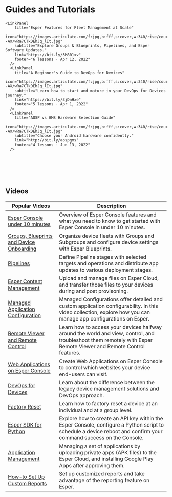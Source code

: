 # Guides and Tutorials


<div class="flex flex-wrap -mx-1">

<!-- <LinkPanel 
        title="How to Migrate your Esper Account to our New SSO Platform"
        icon="https://images.articulate.com/f:jpg,b:fff,s:cover,w:340/rise/courses/1IBRlUUhuhvn2WIXcLc4kvj_7OVs--AX/wRa7CTkDEhJq_lIt.jpg"
        subtitle="A more secure Authentication integration and SSO configuration."
        link="https://scribehow.com/shared/How_to_Migrate_your_Esper_Account_to_our_New_SSO_Platform__SNEwGMcZTVajjxgEi5HoUw" 
        footer="11 steps · Nov 21, 2022"
      /> -->

    <LinkPanel 
        title="Esper Features for Fleet Management at Scale"
        icon="https://images.articulate.com/f:jpg,b:fff,s:cover,w:340/rise/courses/1IBRlUUhuhvn2WIXcLc4kvj_7OVs--AX/wRa7CTkDEhJq_lIt.jpg"
        subtitle="Explore Groups & Blueprints, Pipelines, and Esper Software Updates."
        link="https://bit.ly/3M801xv" 
        footer="6 lessons · Apr 12, 2022"
      />
      <LinkPanel 
        title="A Beginner's Guide to DevOps for Devices"
        icon="https://images.articulate.com/f:jpg,b:fff,s:cover,w:340/rise/courses/1IBRlUUhuhvn2WIXcLc4kvj_7OVs--AX/wRa7CTkDEhJq_lIt.jpg"
        subtitle="Learn how to start and mature in your DevOps for Devices journey."
        link="https://bit.ly/3jDnHxe" 
        footer="5 lessons · Apr 1, 2022"
      />
      <LinkPanel 
        title="AOSP vs GMS Hardware Selection Guide"
        icon="https://images.articulate.com/f:jpg,b:fff,s:cover,w:340/rise/courses/1IBRlUUhuhvn2WIXcLc4kvj_7OVs--AX/wRa7CTkDEhJq_lIt.jpg"
        subtitle="Choose your Android hardware confidently."
        link="http://bit.ly/aospgms" 
        footer="4 lessons · Jun 13, 2022"
      />
</div>

</br>
</br>
</br>
</br>

## Videos

| Popular Videos                          | Description                                                                                                                                                       |
|-----------------------------------------|-------------------------------------------------------------------------------------------------------------------------------------------------------------------|
| [Esper Console under 10 minutes](https://vimeo.com/737426888) | Overview of Esper Console features and what you need to know to get started with Esper Console in under 10 minutes.                                                             |
| [Groups, Blueprints and Device Onboarding](https://vimeo.com/719185863) | Organize device fleets with Groups and Subgroups and configure device settings with Esper Blueprints.                                                             |
| [Pipelines](https://vimeo.com/719195665)                               | Define Pipeline stages with selected targets and operations and distribute app updates to various deployment stages.                                              |
| [Esper Content Management](https://vimeo.com/743574581) | Upload and manage files on Esper Cloud, and transfer those files to your devices during and post provisoning.                                                             |
| [Managed Application Configuration](https://vimeo.com/showcase/9482120)                      | Managed Configurations offer detailed and custom application configurability. In this video collection, explore how you can manage app configurations on Esper.                                                                    |
| [Remote Viewer and Remote Control](https://vimeo.com/720846406)                      |Learn how to access your devices halfway around the world and view, control, and troubleshoot them remotely with Esper Remote Viewer and Remote Control features.                                                                    |
| [Web Applications on Esper Console](https://vimeo.com/720850788)                      | Create Web Applications on Esper Console to control which websites your device end-users can visit.                                                                    |
| [DevOps for Devices](https://www.youtube.com/watch?v=oEhvW8WxUl4)                      | Learn about the difference between the legacy device management solutions and DevOps approach.                                                                    |
| [Factory Reset](https://vimeo.com/719945377)                           | Learn how to factory reset a device at an individual and at a group level.                                                                                        |
| [Esper SDK for Python](https://vimeo.com/719943287)                    | Explore how to create an API key within the Esper Console, configure a Python script to schedule a device reboot and confirm your command success on the Console. |
| [Application Management](https://www.youtube.com/watch?v=UoIOdSNdLpQ&t=38s)                  | Managing a set of applications by uploading private apps (APK files) to the Esper Cloud, and installing Google Play Apps after approving them.                    |
| [How-to Set Up Custom Reports](https://www.youtube.com/watch?v=26nkgpS4Fns)            | Set up customized reports and take advantage of the reporting feature on Esper.                                                                                   |
